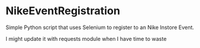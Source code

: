 # NikeEventRegistration

Simple Python script that uses Selenium to register to an Nike Instore Event.

I might update it with requests module when I have time to waste
